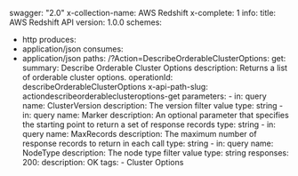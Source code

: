 swagger: "2.0"
x-collection-name: AWS Redshift
x-complete: 1
info:
  title: AWS Redshift API
  version: 1.0.0
schemes:
- http
produces:
- application/json
consumes:
- application/json
paths:
  /?Action=DescribeOrderableClusterOptions:
    get:
      summary: Describe Orderable Cluster Options
      description: Returns a list of orderable cluster options.
      operationId: describeOrderableClusterOptions
      x-api-path-slug: actiondescribeorderableclusteroptions-get
      parameters:
      - in: query
        name: ClusterVersion
        description: The version filter value
        type: string
      - in: query
        name: Marker
        description: An optional parameter that specifies the starting point to return
          a set of response            records
        type: string
      - in: query
        name: MaxRecords
        description: The maximum number of response records to return in each call
        type: string
      - in: query
        name: NodeType
        description: The node type filter value
        type: string
      responses:
        200:
          description: OK
      tags:
      - Cluster Options